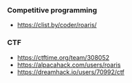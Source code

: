 ### Competitive programming
- https://clist.by/coder/roaris/

### CTF
- https://ctftime.org/team/308052
- https://alpacahack.com/users/roaris
- https://dreamhack.io/users/70992/ctf
